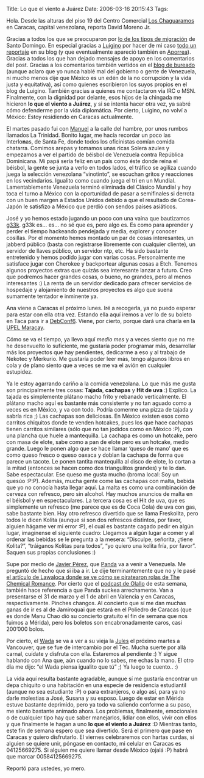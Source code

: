 Title: Lo que el viento a Juárez
Date: 2006-03-16 20:15:43
Tags: 

<p>Hola. Desde las alturas del piso 19 del Centro Comercial <a target="_blank" href="http://www.fallingrain.com/world/VE/25/Los_Chaguaramos.html">Los Chaguaramos</a> en Caracas, capital venezolana, reporta David Moreno Jr.</p>

<p>Gracias a todos los que se preocuparon por <a href="http://www.damog.net/?p=470">lo de los tipos de migración</a> de Santo Domingo. En especial gracias a <a target="_blank" href="http://lubrio.blogspot.com/">Luigino</a> por hacer de mi caso <a target="_blank" href="http://lubrio.blogspot.com/2006/03/extorsionado-por-venir-desde-mxico.html">todo un reportaje</a> en su blog (y que eventualmente apareció también en <a target="_blank" href="http://www.aporrea.org/">Aporrea</a>). Gracias a todos los que han dejado mensajes de apoyo en los comentarios del post. Gracias a los comentarios también vertidos en el <a target="_blank" href="http://www.bureado.com.ve">blog de bureado</a> (aunque aclaro que yo nunca hablé mal del gobierno o gente de Venezuela, ni mucho menos dije que México es un edén de la no corrupción y la vida justa y equitativa), así como quienes escribieron los suyos propios en el blog de Luigino. También gracias a quienes me contactaron vía IRC o MSN. Finalmente, con la dignidad por delante, esos hijos de la chingada me hicieron <strong>lo que el viento a Juárez</strong>, y si se intenta hacer otra vez, ya sabré cómo defenderme por la vida diplomática. Por cierto, Luigino, no volví a México: Estoy residiendo en Caracas actualmente.</p>

<p>El martes pasado fui con <a target="_blank" href="http://mannyto.unplug.org.ve">Manuel</a> a la calle del hambre, por unos rumbos llamados La Trinidad. Bonito lugar, me hacía recordar un poco las Interlo<strong>n</strong>as, de Santa Fe, donde todos los oficinistas comían comida chatarra. Comimos arepas y tomamos unas ricas Solera azules y empezamos a ver el partido de béisbol de Venezuela contra República Dominicana. Mi papá sería feliz en un país como éste donde reina el béisbol, la gente se junta a verlo en todos lados, el tráfico se agiliza cuando juega la selección venezolana &#8220;vinotinto&#8221;, se escuchan gritos y reacciones en los vecindarios. Igualito como cuando juega el tri en un Mundial. Lamentablemente Venezuela terminó eliminada del Clásico Mundial y hoy toca el turno a México con la oportunidad de pasar a semifinales si derrota con un buen margen a Estados Unidos debido a que el resultado de Corea-Japón le satisfizo a México que perdió con sendos países asiáticos.</p>

<p>José y yo hemos estado jugando un poco con una vaina que bautizamos <a target="_blank" href="http://www.g33k.com.ve">g33k</a>. g33k es&#8230; es&#8230; no sé que es, pero algo es. Es como para aprender y perder el tiempo hackeando pendejada y media, explorer y conocer cosillas. Por el momento hemos montado un par de cosas interesantes, un jabberd público (basta con registrarse libremente con cualquier cliente), un servidor de llaves público, un servidor ntp, etc. Ha sido bastante entretenido y hemos podido jugar con varias cosas. Personalmente me satisface jugar con Cherokee y backportear algunas cosas a Etch. Tenemos algunos proyectos extras que quizás sea interesante lanzar a futuro. Creo que podremos hacer grandes cosas, o bueno, no grandes, pero al menos interesantes :) La renta de un servidor dedicado para ofrecer servicios de hospedaje y alojamiento de nuestros proyectos es algo que suena sumamente tentador e inminente ya.</p>

<p>Ana viene a Caracas el próximo lunes. Iré a recogerla, ya no puedo esperar para estar con ella otra vez. Estando ella aquí iremos a ver lo de su boleto en Taca para ir a <a target="_blank" href="http://www.debconf.org">DebConf6</a>. Viene, por cierto, porque dará una charla en la <a target="_blank" href="http://www.ipmar.upel.edu.ve/">UPEL Maracay</a>.</p>

<p>Cómo se va el tiempo, ya llevo aquí <em>medio mes</em> y a veces siento que no me he desenvuelto lo suficiente, me gustaría poder programar más, desarrollar más los proyectos que hay pendientes, dedicarme a eso y al trabajo de Nekotec y Merkurio. Me gustaría poder leer más, tengo algunos libros en cola y de plano siento que a veces se me va el avión en cualquier estupidez.</p>

<p>Ya le estoy agarrando cariño a la comida venezolana. Lo que más me gusta son principalmente tres cosas: <strong>Tajada</strong>, <strong>cachapas</strong> y <strong>Hit de uva</strong> :) Explico. La tajada es simplemente plátano macho frito y rebanado verticalmente. El plátano macho aquí es bastante más consistente y no tan aguado como a veces es en México, y va con todo. Podría comerme una pizza de tajada y sabría rica ;) Las cachapas son deliciosas. En México existen esos como carritos chiquitos donde te venden hotcakes, pues los que hace cachapas tienen carritos similares (sólo que no tan jodidos como en México :P), con una plancha que huele a mantequilla. La cachapa es como un hotcake, pero con masa de elote, sabe como a pan de elote pero es un hotcake, medio grande. Luego le ponen algo que se hace llamar &#8216;queso de mano&#8217; que es como queso fresco o queso oaxaca y doblan la cachapa de forma que parece un tacote. Le ponen tantita mantequilla al disco de elote, lo cortan a la mitad (entonces se hacen como dos triangulitos grandes) y te lo dan. Sabe espectacular. Ese queso me gusta mucho (broma local: Soy un quesúo :P:P). Además, mucha gente come las cachapas con malta, bebida que yo no conocía hasta llegar aquí. La malta es como una combinación de cerveza con refresco, pero sin alcohol. Hay muchos anuncios de malta en el béisbol y en espectaculares. La tercera cosa es el Hit de uva, que es simplemente un refresco (me parece que es de Coca Cola) de uva con gas, sabe bastante bien. Hay otro refresco divertido que se llama Freskolita, pero todos le dicen Kolita (aunque si son dos refrescos distintos, por favor, alguien hágame ver mi error :P), el cual es bastante cagado pedir en algún lugar, imagínense el siguiente cuadro: Llegamos a algún lugar a comer y al ordenar las bebidas se le pregunta a la mesera: &#8220;Disculpe, señorita, ¿tiene Kolita?&#8221;, &#8220;tráiganos Kolitas para todos&#8221;, &#8220;yo quiero una kolita fría, por favor&#8221;. Saquen sus propias conclusiones :)</p>

<p>Supe por medio de <a target="_blank" href="http://dvst.blogspot.com">Javier Pérez</a>, que <a target="_blank" href="http://www.pandalandia.com">Panda</a> va a venir a Venezuela. Me preguntó de hecho que si iba a ir. Le dije terminantemente que no y le pasé <a target="_blank" href="http://www.lawaloca.com/node/561">el artículo de Lawaloca donde se ve cómo se piratearon rolas de The Chemical Romance</a>. Por cierto que el <a target="_blank" href="http://www.rockandroll.com.mx/programas/olallo/warning.html">podcast de Olallo</a> de esta semana, también hace referencia a que Panda suckea arrechamente. Van a presentarse el 31 de marzo y el 1 de abril en Valencia y en Caracas, respectivamente. Pinches changos. Al concierto que sí me dan muchas ganas de ir es al de Jamiroquai que estará en el Poliedro de Caracas (que es donde Manu Chao dió su concierto gratuito el fin de semana que nos fuimos a Mérida), pero los boletos son encabronadamente caros, casi 200&#8217;000 bolos.</p>

<p>Por cierto, el <a target="_blank" href="http://www.wada.com.mx">Wada</a> se va a ver a su vieja la <a target="_blank" href="http://julesmkblog.blogspot.com">Jules</a> el próximo martes a Vancouver, que se fue de intercambio por el Tec. Mucha suerte por allá carnal, cuídate y disfruta con ella. Estaremos al pendiente :) Y sigue hablando con Ana que, aún cuando no lo sabes, me echas la mano. El otro día me dijo: &#8220;el Wada piensa igualito que tú&#8221; ;) Ya luego te cuento.. :)</p>

<p>La vida aquí resulta bastante agradable, aunque sí me gustaría encontrar un depa chiquito o una habitación en una especie de residencia estudiantil (aunque no sea estudiante :P) o para extranjeros, o algo así, para ya no darle molestias a José, Susana y su esposo. Luego de estar en Mérida estuve bastante deprimido, pero ya todo va saliendo conforme a su paso, me siento bastante animado ahora. Los problemas, finalmente, emocionales o de cualquier tipo hay que saber manejarlos, lidiar con ellos, vivir con ellos y que finalmente le hagan a uno <strong>lo que el viento a Juárez</strong> :D Mientras tanto, este fin de semana espero que sea divertido. Será el primero que pase en Caracas y quiero disfrutarlo. El viernes celebraremos con hartas curdas, si alguien se quiere unir, póngase en contacto, mi celular en Caracas es 04125669275. Si alguien me quiere llamar desde México (ojalá :P) habrá que marcar 00584125669275.</p>

<p>Reportó para ustedes, yo mero.</p>
